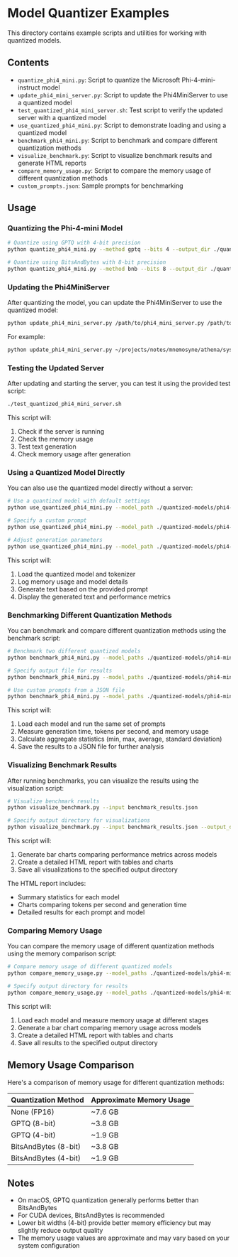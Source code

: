 # Model Quantizer Examples

This directory contains example scripts and utilities for working with quantized models.

## Contents

- `quantize_phi4_mini.py`: Script to quantize the Microsoft Phi-4-mini-instruct model
- `update_phi4_mini_server.py`: Script to update the Phi4MiniServer to use a quantized model
- `test_quantized_phi4_mini_server.sh`: Test script to verify the updated server with a quantized model
- `use_quantized_phi4_mini.py`: Script to demonstrate loading and using a quantized model
- `benchmark_phi4_mini.py`: Script to benchmark and compare different quantization methods
- `visualize_benchmark.py`: Script to visualize benchmark results and generate HTML reports
- `compare_memory_usage.py`: Script to compare the memory usage of different quantization methods
- `custom_prompts.json`: Sample prompts for benchmarking

## Usage

### Quantizing the Phi-4-mini Model

```bash
# Quantize using GPTQ with 4-bit precision
python quantize_phi4_mini.py --method gptq --bits 4 --output_dir ./quantized-models/phi4-mini-gptq-4bit

# Quantize using BitsAndBytes with 8-bit precision
python quantize_phi4_mini.py --method bnb --bits 8 --output_dir ./quantized-models/phi4-mini-bnb-8bit
```

### Updating the Phi4MiniServer

After quantizing the model, you can update the Phi4MiniServer to use the quantized model:

```bash
python update_phi4_mini_server.py /path/to/phi4_mini_server.py /path/to/quantized/model
```

For example:

```bash
python update_phi4_mini_server.py ~/projects/notes/mnemosyne/athena/system/llm_server/phi4_mini_server.py ./quantized-models/phi4-mini-gptq-4bit
```

### Testing the Updated Server

After updating and starting the server, you can test it using the provided test script:

```bash
./test_quantized_phi4_mini_server.sh
```

This script will:
1. Check if the server is running
2. Check the memory usage
3. Test text generation
4. Check memory usage after generation

### Using a Quantized Model Directly

You can also use the quantized model directly without a server:

```bash
# Use a quantized model with default settings
python use_quantized_phi4_mini.py --model_path ./quantized-models/phi4-mini-gptq-4bit

# Specify a custom prompt
python use_quantized_phi4_mini.py --model_path ./quantized-models/phi4-mini-gptq-4bit --prompt "Explain quantum computing in simple terms."

# Adjust generation parameters
python use_quantized_phi4_mini.py --model_path ./quantized-models/phi4-mini-gptq-4bit --max_tokens 200 --temperature 0.7
```

This script will:
1. Load the quantized model and tokenizer
2. Log memory usage and model details
3. Generate text based on the provided prompt
4. Display the generated text and performance metrics

### Benchmarking Different Quantization Methods

You can benchmark and compare different quantization methods using the benchmark script:

```bash
# Benchmark two different quantized models
python benchmark_phi4_mini.py --model_paths ./quantized-models/phi4-mini-gptq-4bit ./quantized-models/phi4-mini-bnb-8bit

# Specify output file for results
python benchmark_phi4_mini.py --model_paths ./quantized-models/phi4-mini-gptq-4bit ./quantized-models/phi4-mini-bnb-8bit --output benchmark_results.json

# Use custom prompts from a JSON file
python benchmark_phi4_mini.py --model_paths ./quantized-models/phi4-mini-gptq-4bit --prompts custom_prompts.json
```

This script will:
1. Load each model and run the same set of prompts
2. Measure generation time, tokens per second, and memory usage
3. Calculate aggregate statistics (min, max, average, standard deviation)
4. Save the results to a JSON file for further analysis

### Visualizing Benchmark Results

After running benchmarks, you can visualize the results using the visualization script:

```bash
# Visualize benchmark results
python visualize_benchmark.py --input benchmark_results.json

# Specify output directory for visualizations
python visualize_benchmark.py --input benchmark_results.json --output_dir ./benchmark_report
```

This script will:
1. Generate bar charts comparing performance metrics across models
2. Create a detailed HTML report with tables and charts
3. Save all visualizations to the specified output directory

The HTML report includes:
- Summary statistics for each model
- Charts comparing tokens per second and generation time
- Detailed results for each prompt and model

### Comparing Memory Usage

You can compare the memory usage of different quantization methods using the memory comparison script:

```bash
# Compare memory usage of different quantized models
python compare_memory_usage.py --model_paths ./quantized-models/phi4-mini-gptq-4bit ./quantized-models/phi4-mini-bnb-8bit

# Specify output directory for results
python compare_memory_usage.py --model_paths ./quantized-models/phi4-mini-gptq-4bit --output_dir ./memory_comparison
```

This script will:
1. Load each model and measure memory usage at different stages
2. Generate a bar chart comparing memory usage across models
3. Create a detailed HTML report with tables and charts
4. Save all results to the specified output directory

## Memory Usage Comparison

Here's a comparison of memory usage for different quantization methods:

| Quantization Method | Approximate Memory Usage |
|---------------------|--------------------------|
| None (FP16)         | ~7.6 GB                  |
| GPTQ (8-bit)        | ~3.8 GB                  |
| GPTQ (4-bit)        | ~1.9 GB                  |
| BitsAndBytes (8-bit)| ~3.8 GB                  |
| BitsAndBytes (4-bit)| ~1.9 GB                  |

## Notes

- On macOS, GPTQ quantization generally performs better than BitsAndBytes
- For CUDA devices, BitsAndBytes is recommended
- Lower bit widths (4-bit) provide better memory efficiency but may slightly reduce output quality
- The memory usage values are approximate and may vary based on your system configuration 